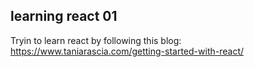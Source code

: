 ## learning react 01

Tryin to learn react by following this blog:<br />https://www.taniarascia.com/getting-started-with-react/
